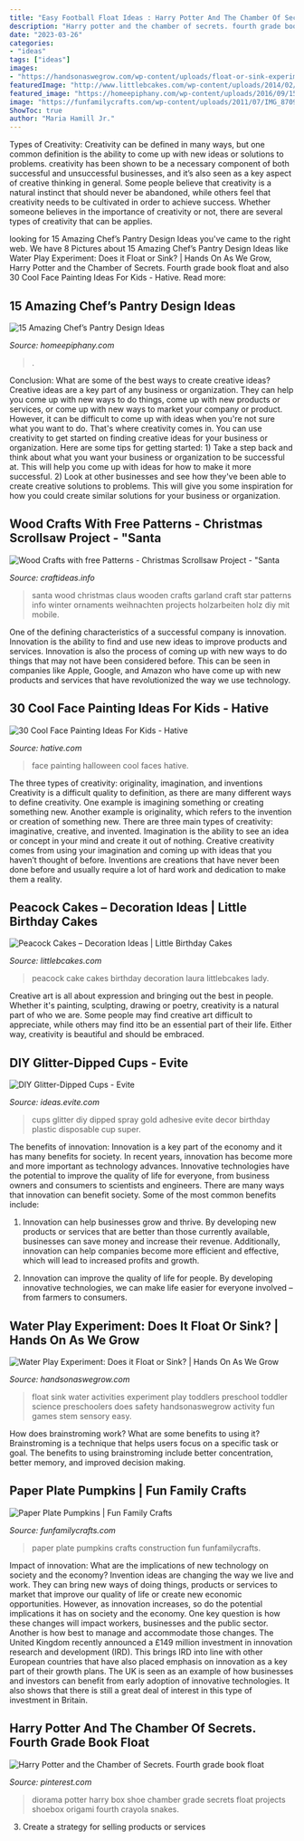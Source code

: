 ```yaml
---
title: "Easy Football Float Ideas : Harry Potter And The Chamber Of Secrets. Fourth Grade Book Float"
description: "Harry potter and the chamber of secrets. fourth grade book float"
date: "2023-03-26"
categories:
- "ideas"
tags: ["ideas"]
images:
- "https://handsonaswegrow.com/wp-content/uploads/float-or-sink-experiment-1.jpg"
featuredImage: "http://www.littlebcakes.com/wp-content/uploads/2014/02/Peacock-Cake-Pictures.jpg"
featured_image: "https://homeepiphany.com/wp-content/uploads/2016/09/15-Amazing-Chefs-Pantry-Design-Ideas-4-768x1149.jpg"
image: "https://funfamilycrafts.com/wp-content/uploads/2011/07/IMG_8709.jpg"
ShowToc: true
author: "Maria Hamill Jr."
---
```



Types of Creativity:
Creativity can be defined in many ways, but one common definition is the ability to come up with new ideas or solutions to problems. creativity has been shown to be a necessary component of both successful and unsuccessful businesses, and it’s also seen as a key aspect of creative thinking in general. Some people believe that creativity is a natural instinct that should never be abandoned, while others feel that creativity needs to be cultivated in order to achieve success. Whether someone believes in the importance of creativity or not, there are several types of creativity that can be applies.

	

		
looking for 15 Amazing Chef’s Pantry Design Ideas you've came to the right web. We have 8 Pictures about 15 Amazing Chef’s Pantry Design Ideas like Water Play Experiment: Does it Float or Sink? | Hands On As We Grow, Harry Potter and the Chamber of Secrets. Fourth grade book float and also 30 Cool Face Painting Ideas For Kids - Hative. Read more:
		
    
## 15 Amazing Chef’s Pantry Design Ideas

<img loading=lazy src="https://homeepiphany.com/wp-content/uploads/2016/09/15-Amazing-Chefs-Pantry-Design-Ideas-4-768x1149.jpg" onerror="this.onerror=null;this.src='https://tse3.mm.bing.net/th?id=OIP.-lX4YT9Fy7EqYvjscgMosgHaLF&amp;pid=15.1';" alt="15 Amazing Chef’s Pantry Design Ideas">

_Source: homeepiphany.com_

>. 

	

Conclusion: What are some of the best ways to create creative ideas?
Creative ideas are a key part of any business or organization. They can help you come up with new ways to do things, come up with new products or services, or come up with new ways to market your company or product. However, it can be difficult to come up with ideas when you're not sure what you want to do. That's where creativity comes in. You can use creativity to get started on finding creative ideas for your business or organization. Here are some tips for getting started: 1) Take a step back and think about what you want your business or organization to be successful at. This will help you come up with ideas for how to make it more successful. 2) Look at other businesses and see how they've been able to create creative solutions to problems. This will give you some inspiration for how you could create similar solutions for your business or organization.

    
## Wood Crafts With Free Patterns - Christmas Scrollsaw Project - &quot;Santa

<img loading=lazy src="https://www.craftideas.info/assets/images/Christmas_Wood_Craft_-_Wooden_Santa_Claus_Garland_with_Star_2.jpg" onerror="this.onerror=null;this.src='https://tse4.mm.bing.net/th?id=OIP.3CvppRD4ZTTXZHmwq4ZiWAHaLH&amp;pid=15.1';" alt="Wood Crafts with free Patterns - Christmas Scrollsaw Project - &quot;Santa">

_Source: craftideas.info_

>santa wood christmas claus wooden crafts garland craft star patterns info winter ornaments weihnachten projects holzarbeiten holz diy mit mobile. 

	

One of the defining characteristics of a successful company is innovation. Innovation is the ability to find and use new ideas to improve products and services. Innovation is also the process of coming up with new ways to do things that may not have been considered before. This can be seen in companies like Apple, Google, and Amazon who have come up with new products and services that have revolutionized the way we use technology.

    
## 30 Cool Face Painting Ideas For Kids - Hative

<img loading=lazy src="https://hative.com/wp-content/uploads/2014/10/face-painting-ideas-for-kids/29-halloween-face-painting.jpg" onerror="this.onerror=null;this.src='https://tse1.mm.bing.net/th?id=OIP.gFWiarf8-Ln9iUXYQiqBaAHaJ3&amp;pid=15.1';" alt="30 Cool Face Painting Ideas For Kids - Hative">

_Source: hative.com_

>face painting halloween cool faces hative. 

	

The three types of creativity: originality, imagination, and inventions
Creativity is a difficult quality to definition, as there are many different ways to define creativity. One example is imagining something or creating something new. Another example is originality, which refers to the invention or creation of something new. 
There are three main types of creativity: imaginative, creative, and invented. Imagination is the ability to see an idea or concept in your mind and create it out of nothing. Creative creativity comes from using your imagination and coming up with ideas that you haven’t thought of before. Inventions are creations that have never been done before and usually require a lot of hard work and dedication to make them a reality.

    
## Peacock Cakes – Decoration Ideas | Little Birthday Cakes

<img loading=lazy src="http://www.littlebcakes.com/wp-content/uploads/2014/02/Peacock-Cake-Pictures.jpg" onerror="this.onerror=null;this.src='https://tse1.mm.bing.net/th?id=OIP.7S4lX5EXQeqU29_UpHA92AHaKk&amp;pid=15.1';" alt="Peacock Cakes – Decoration Ideas | Little Birthday Cakes">

_Source: littlebcakes.com_

>peacock cake cakes birthday decoration laura littlebcakes lady. 

	

Creative art is all about expression and bringing out the best in people. Whether it's painting, sculpting, drawing or poetry, creativity is a natural part of who we are. Some people may find creative art difficult to appreciate, while others may find itto be an essential part of their life. Either way, creativity is beautiful and should be embraced.

    
## DIY Glitter-Dipped Cups - Evite

<img loading=lazy src="http://ideas.evite.com/media/DIY-Glitter-Cups-steps.jpg" onerror="this.onerror=null;this.src='https://tse2.mm.bing.net/th?id=OIP.2SIHeKvTeXrD67fqNR7ceQHaO_&amp;pid=15.1';" alt="DIY Glitter-Dipped Cups - Evite">

_Source: ideas.evite.com_

>cups glitter diy dipped spray gold adhesive evite decor birthday plastic disposable cup super. 

	

The benefits of innovation:
Innovation is a key part of the economy and it has many benefits for society. In recent years, innovation has become more and more important as technology advances. Innovative technologies have the potential to improve the quality of life for everyone, from business owners and consumers to scientists and engineers.
There are many ways that innovation can benefit society. Some of the most common benefits include: 

1. Innovation can help businesses grow and thrive. By developing new products or services that are better than those currently available, businesses can save money and increase their revenue. Additionally, innovation can help companies become more efficient and effective, which will lead to increased profits and growth. 

2. Innovation can improve the quality of life for people. By developing innovative technologies, we can make life easier for everyone involved – from farmers to consumers.

    
## Water Play Experiment: Does It Float Or Sink? | Hands On As We Grow

<img loading=lazy src="https://handsonaswegrow.com/wp-content/uploads/float-or-sink-experiment-1.jpg" onerror="this.onerror=null;this.src='https://tse2.mm.bing.net/th?id=OIP.TF7DH58WRqParzH0QRxdLgHaLH&amp;pid=15.1';" alt="Water Play Experiment: Does it Float or Sink? | Hands On As We Grow">

_Source: handsonaswegrow.com_

>float sink water activities experiment play toddlers preschool toddler science preschoolers does safety handsonaswegrow activity fun games stem sensory easy. 

	

How does brainstroming work? What are some benefits to using it?
Brainstroming is a technique that helps users focus on a specific task or goal. The benefits to using brainstroming include better concentration, better memory, and improved decision making.

    
## Paper Plate Pumpkins | Fun Family Crafts

<img loading=lazy src="https://funfamilycrafts.com/wp-content/uploads/2011/07/IMG_8709.jpg" onerror="this.onerror=null;this.src='https://tse1.mm.bing.net/th?id=OIP.YRWkmKPLEeAbnmFMJawfMAHaHa&amp;pid=15.1';" alt="Paper Plate Pumpkins | Fun Family Crafts">

_Source: funfamilycrafts.com_

>paper plate pumpkins crafts construction fun funfamilycrafts. 

	

Impact of innovation: What are the implications of new technology on society and the economy?
Invention ideas are changing the way we live and work. They can bring new ways of doing things, products or services to market that improve our quality of life or create new economic opportunities. However, as innovation increases, so do the potential implications it has on society and the economy. One key question is how these changes will impact workers, businesses and the public sector. Another is how best to manage and accommodate those changes.
The United Kingdom recently announced a £149 million investment in innovation research and development (IRD). This brings IRD into line with other European countries that have also placed emphasis on innovation as a key part of their growth plans. The UK is seen as an example of how businesses and investors can benefit from early adoption of innovative technologies. It also shows that there is still a great deal of interest in this type of investment in Britain.

    
## Harry Potter And The Chamber Of Secrets. Fourth Grade Book Float

<img loading=lazy src="https://i.pinimg.com/736x/0c/35/a9/0c35a9d7ccfe207f41c1251b9789847b.jpg" onerror="this.onerror=null;this.src='https://tse1.mm.bing.net/th?id=OIP.ST_y1neICxqNkEKx5SAB5QHaJ3&amp;pid=15.1';" alt="Harry Potter and the Chamber of Secrets. Fourth grade book float">

_Source: pinterest.com_

>diorama potter harry box shoe chamber grade secrets float projects shoebox origami fourth crayola snakes. 

	

3. Create a strategy for selling products or services 

